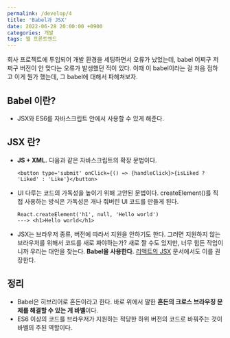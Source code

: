 ```yaml
---
permalink: /develop/4
title: 'Babel과 JSX'
date: 2022-06-28 20:00:00 +0900
categories: 개발
tags: 웹 프론트엔드
---
```


회사 프로젝트에 투입되어 개발 환경을 세팅하면서 오류가 났었는데, babel 어쩌구 저쩌구 버전이 안 맞다는 오류가 발생했던 적이 있다. 이때 이 babel이라는 걸 처음 접하고 이게 뭔가 했는데, 그 babel에 대해서 파헤쳐보자.

## Babel 이란?

- JSX와 ES6를 자바스크립트 안에서 사용할 수 있게 해준다.

## JSX 란?

- **JS + XML.** 다음과 같은 자바스크립트의 확장 문법이다.

  ```
  <button type='submit' onClick={() => {handleClick}>{isLiked ? 'Liked' : 'Like'}</button>
  ```

- UI 다루는 코드의 가독성을 높이기 위해 고안된 문법이다. createElement()를 직접 사용하는 방식은 가독성은 개나 줘버린 UI 코드를 만들게 된다.

  ```
  React.createElement('h1', null, 'Hello world')
  ---> <h1>Hello world</h1>
  ```

- JSX는 브라우저 종류, 버전에 따라서 지원을 안하기도 한다. 그러면 지원하지 않는 브라우저를 위해서 코드를 새로 짜야하는가? 새로 짤 수도 있지만, 너무 힘든 작업이니까 우리는 대안을 찾는다. **Babel을 사용한다.** [리액트의 JSX](https://ko.reactjs.org/docs/introducing-jsx.html) 문서에서도 이를 권장한다.

## 정리

- Babel은 히브리어로 혼돈이라고 한다. 바로 위에서 말한 **혼돈의 크로스 브라우징 문제를 해결할 수 있는 게 바벨**이다.
- ES6 이상의 코드를 브라우저가 지원하는 적당한 하위 버전의 코드로 바꿔주는 것이 바벨의 주된 역할이다.
